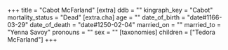 +++
title = "Cabot McFarland"
[extra]
ddb = ""
kingraph_key = "Cabot"
mortality_status = "Dead"
[extra.cha]
age = ""
date_of_birth = "date#1166-03-29"
date_of_death = "date#1250-02-04"
married_on = ""
married_to = "Yenna Savoy"
pronouns = ""
sex = ""
[taxonomies]
children = ["Tedora McFarland"]
+++

